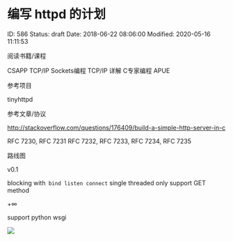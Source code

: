 # 编写 httpd 的计划


ID: 586
Status: draft
Date: 2018-06-22 08:06:00
Modified: 2020-05-16 11:11:53


阅读书籍/课程

CSAPP
TCP/IP Sockets编程
TCP/IP 详解
C专家编程
APUE


参考项目

tinyhttpd


参考文章/协议

http://stackoverflow.com/questions/176409/build-a-simple-http-server-in-c

RFC 7230,
RFC 7231 
RFC 7232,
RFC 7233,
RFC 7234,
RFC 7235


路线图

v0.1

blocking with` bind listen connect`
single threaded
only support GET method

+∞

support python wsgi

![](https://ws1.sinaimg.cn/large/006tNc79gy1fsk0qkwd8tj30k40f0t9u.jpg)
